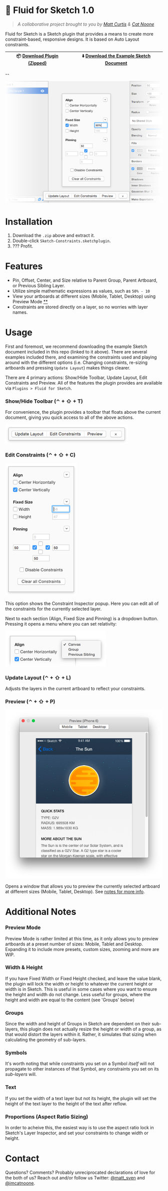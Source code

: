 # :triangular_ruler: Fluid for Sketch 1.0

> *A collaborative project brought to you by [Matt Curtis](https://twitter.com/matt_sven) & [Cat Noone](https://twitter.com/imcatnoone)*

Fluid for Sketch is a Sketch plugin that provides a means to create more constraint-based, responsive designs. It is based on Auto Layout constraints.

:package: [Download Plugin (Zipped)](https://github.com/matt-curtis/Sketch-Constraints/releases/download/v1.0/Sketch-Constraints.sketchplugin.zip) | :arrow_down: [Download the Example Sketch Document](https://github.com/matt-curtis/Sketch-Constraints/raw/master/Constraint%20Demos.sketch)
--- | ---

--

![](README/screenshot.png)

# Installation

1. Download the `.zip` above and extract it.
2. Double-click `Sketch-Constraints.sketchplugin`.
3. ??? Profit.

# Features

- Pin, Offset, Center, and Size relative to Parent Group, Parent Artboard, or Previous Sibling Layer.
- Utilize simple mathematic expressions as values, such as `50% - 10`
- View your artboards at different sizes (Mobile, Tablet, Desktop) using Preview Mode [**](#preview-mode)
- Constraints are stored directly on a layer, so no worries with layer names.

# Usage

First and foremost, we recommend downloading the example Sketch document included in this repo (linked to it above). There are several examples included there, and examining the constraints used and playing around with the different options (i.e. Changing constraints, re-sizing artboards and pressing `Update Layout`) makes things clearer.

There are 4 primary actions: Show/Hide Toolbar, Update Layout, Edit Constraints and Preview. All of the features the plugin provides are available via `Plugins > Fluid for Sketch`.

### Show/Hide Toolbar (⌃ + ⇧ + T)

For convenience, the plugin provides a toolbar that floats above the current document, giving you quick access to all of the above actions.

![Toolbar](README/toolbar.png)

### Edit Constraints (⌃ + ⇧ + C)

![Constraint Inspector](README/constraint-inspector.png)

This option shows the Constraint Inspector popup. Here you can edit all of the constraints for the currently selected layer.

Next to each section (Align, Fixed Size and Pinning) is a dropdown button. Pressing it opens a menu where you can set relativity:

![Constraint Inspector Relativity](README/constraint-inspector-relativity.png)

### Update Layout (⌃ + ⇧ + L)

Adjusts the layers in the current artboard to reflect your constraints.

### Preview (⌃ + ⇧ + P)

![Preview Mode](README/preview-mode.png)

Opens a window that allows you to preview the currently selected artboard at different sizes (Mobile, Tablet, Desktop). See [notes for more info](#preview-mode).

# Additional Notes

### Preview Mode

Preview Mode is rather limited at this time, as it only allows you to preview artboards at a preset number of sizes: Mobile, Tablet and Desktop. Expanding it to include more presets, custom sizes, zooming and more are WIP.

### Width & Height

If you have Fixed Width or Fixed Height checked, and leave the value blank, the plugin will lock the width or height to whatever the current height or width is in Sketch. This is useful in some cases where you want to ensure the height and width do not change. Less useful for groups, where the height and width are equal to the content (see 'Groups' below)

### Groups

Since the width and height of Groups in Sketch are dependent on their sub-layers, this plugin does not actually resize the height or width of a group, as that would distort the layers within it. Rather, it simulates that sizing when calculating the geometry of sub-layers.

### Symbols

It's worth noting that while constraints you set on a Symbol *itself* will not propagate to other instances of that Symbol, any constraints you set on its *sub-layers* will.

### Text

If you set the width of a text layer but not its height, the plugin will set the height of the text layer to the height of the text after reflow.

### Proportions (Aspect Ratio Sizing)

In order to acheive this, the easiest way is to use the aspect ratio lock in Sketch's Layer Inspector, and set your constraints to change width or height.


# Contact

Questions? Comments? Probably unreciprocated declarations of love for the both of us? Reach out and/or follow us Twitter: [@matt_sven](http://twitter.com/matt_sven) and [@imcatnoone](http://twitter.com/imcatnoone).
